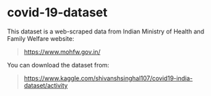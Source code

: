 # covid-19-dataset
This dataset is a web-scraped data from Indian Ministry of Health and Family Welfare website:
> https://www.mohfw.gov.in/

You can download the dataset from:
> https://www.kaggle.com/shivanshsinghal107/covid19-india-dataset/activity
